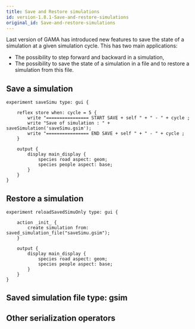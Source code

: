 ```yaml
---
title: Save and Restore simulations
id: version-1.8.1-Save-and-restore-simulations
original_id: Save-and-restore-simulations
---
```


[//]: # (startConcept|use_saveSimulation)
[//]: # (keyword|concept_save)
[//]: # (keyword|concept_simulation)

Last version of GAMA has introduced new features to save the state of a simulation at a given simulation cycle. This has two main applications:

* The possibility to step forward and backward in a simulation,
* The possibility to save the state of a simulation in a file and to restore a simulation from this file.


## Save a simulation


```
experiment saveSimu type: gui {

	reflex store when: cycle = 5 {		
		write "================ START SAVE + self " + " - " + cycle ;		
		write "Save of simulation : " + saveSimulation('saveSimu.gsim');
		write "================ END SAVE + self " + " - " + cycle ;			
	}	
	
	output {
		display main_display {
			species road aspect: geom;
			species people aspect: base;						
		}
	}	
}
```

## Restore a simulation

```
experiment reloadSavedSimuOnly type: gui {
	
	action _init_ {
		create simulation from: saved_simulation_file("saveSimu.gsim");	
	}

	output {
		display main_display {
			species road aspect: geom;
			species people aspect: base;						
		}
	}	
}
```

## Saved simulation file type: gsim

## Other serialization operators
